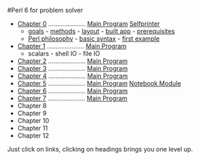 #Perl 6 for problem solver

   + [Chapter 0](/chapter/text0.md) ..................... [Main Program](/chapter/bn0.pl6) [Selfprinter](/chapter/self0.pl6)
     - [goals](/chapter/text0.md#goals) - [methods](/chapter/text0.md#teaching-method) - [layout](/chapter/text0.md#chapter-layout) - [built app](/chapter/text0.md#what-app-to-build) - [prerequisites](/chapter/text0.md#prerequisites)
     - [Perl philosophy](/chapter/text0.md#perl-philosophy) - [basic syntax](/chapter/text0.md#basic-syntax-rules) - [first example](/chapter/text0.md#first-example)
   + [Chapter 1](/chapter/text1.md) ..................... [Main Program](/chapter/bn1.pl6)
     - scalars - shell IO - file IO
   + [Chapter 2](/chapter/text2.md) ..................... [Main Program](/chapter/bn2.pl6)
   + [Chapter 3](/chapter/text3.md) ..................... [Main Program](/chapter/bn3.pl6)
   + [Chapter 4](/chapter/text4.md) ..................... [Main Program](/chapter/bn4.pl6)
   + [Chapter 5](/chapter/text5.md) ..................... [Main Program](/chapter/bn5.pl6) [Notebook Module](/chapter/Notebook5.pm6)
   + [Chapter 6](/chapter/text6.md) ..................... [Main Program](/chapter/bn6.pl6)
   + [Chapter 7](/chapter/text7.md) ..................... [Main Program](/chapter/bn7.pl6)
   + Chapter 8
   + Chapter 9
   + Chapter 10
   + Chapter 11
   + Chapter 12
 
 


   Just click on links, clicking on headings brings you one level up.

